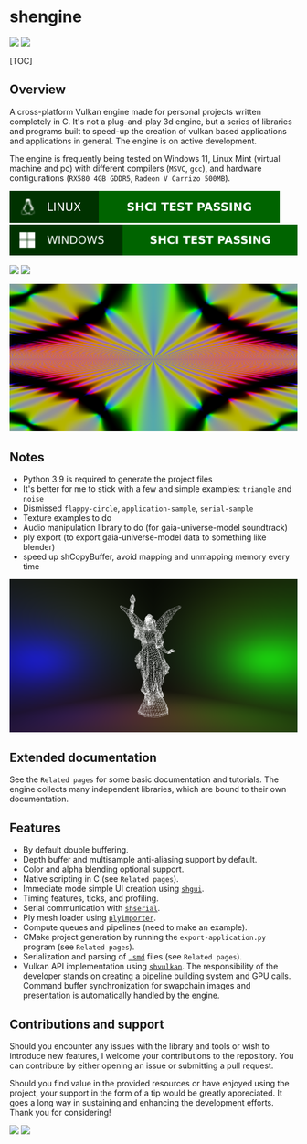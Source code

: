 # shengine

![](https://img.shields.io/badge/Sinho_softworks-0080FF?style=for-the-badge&logo=&logoColor=white&labelColor=990042)
[![](https://img.shields.io/badge/GitHub_repository-000000?style=for-the-badge&logo=github&logoColor=white)](https://github.com/mrsinho/shengine)

[TOC]


## Overview

A cross-platform Vulkan engine made for personal projects written completely in C. It's not a plug-and-play 3d engine, but a series of libraries and programs built to speed-up the creation of vulkan based applications and applications in general. The engine is on active development.

The engine is frequently being tested on Windows 11, Linux Mint (virtual machine and pc) with different compilers (`MSVC`, `gcc`), and hardware configurations (`RX580 4GB GDDR5`, `Radeon V Carrizo 500MB`).

![](/.shci/linux/linux-exit-code.svg)
![](/.shci/windows/windows-exit-code.svg)

![](https://img.shields.io/badge/Written_in_C-0080FF?style=for-the-badge&logo=c&logoColor=white&labelColor=0030AA#.svg)
![](https://img.shields.io/badge/Compatible_with_C%2b%2b-0080FF?style=for-the-badge&logo=c%2b%2b&logoColor=white&labelColor=0030AA#.svg)

![](docs/media/noise-5.png)


## Notes
 - Python 3.9 is required to generate the project files
 - It's better for me to stick with a few and simple examples: `triangle` and `noise` 
 - Dismissed `flappy-circle`, `application-sample`, `serial-sample`
 - Texture examples to do
 - Audio manipulation library to do (for gaia-universe-model soundtrack)
 - ply export (to export gaia-universe-model data to something like blender)
 - speed up shCopyBuffer, avoid mapping and unmapping memory every time

![](docs/media/coulomb.png)

## Extended documentation

See the `Related pages` for some basic documentation and tutorials. The engine collects many independent libraries, which are bound to their own documentation.

## Features
 - By default double buffering.
 - Depth buffer and multisample anti-aliasing support by default.
 - Color and alpha blending optional support.
 - Native scripting in C (see `Related pages`).
 - Immediate mode simple UI creation using [`shgui`](https://mrsinho.github.io/shgui-docs).
 - Timing features, ticks, and profiling.
 - Serial communication with [`shserial`](https://github.com/mrsinho/shserial).
 - Ply mesh loader using [`plyimporter`](https://github.com/mrsinho/plyimporter).
 - Compute queues and pipelines (need to make an example).
 - CMake project generation by running the `export-application.py` program (see `Related pages`).
 - Serialization and parsing of [`.smd`](https://github.com/mrsinho/smd) files (see `Related pages`).
 - Vulkan API implementation using [`shvulkan`](https://github.com/mrsinho/shvulkan). The responsibility of the developer stands on creating a pipeline building system and GPU calls. Command buffer synchronization for swapchain images and presentation is automatically handled by the engine.

## Contributions and support

Should you encounter any issues with the library and tools or wish to introduce new features, I welcome your contributions to the repository. You can contribute by either opening an issue or submitting a pull request.

Should you find value in the provided resources or have enjoyed using the project, your support in the form of a tip would be greatly appreciated. It goes a long way in sustaining and enhancing the development efforts. Thank you for considering!

[![](https://img.shields.io/badge/Buy_Me_A_Coffee-FFDD00?style=for-the-badge&logo=buy-me-a-coffee&logoColor=black)](https://www.buymeacoffee.com/mrsinho)
![](https://img.shields.io/badge/Sinho_softworks-0080FF?style=for-the-badge&logo=&logoColor=white&labelColor=990042)